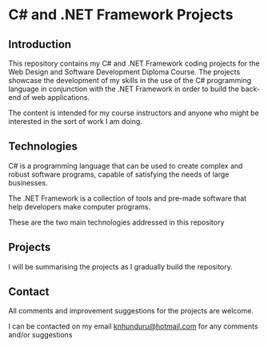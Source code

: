 # C# and .NET Framework Projects
## Introduction
This repository contains my C# and .NET Framework coding projects for the Web Design and Software Development Diploma Course.
The projects showcase the development of my skills in the use of the C# programming language in conjunction with the .NET Framework in order to build the back-end of web applications.

The content is intended  for my course instructors and anyone who might be interested in the sort of work I am doing.
## Technologies
C# is a programming language that can be used to create complex and robust software programs, capable of satisfying the needs of large businesses.

The .NET Framework is a collection of tools and pre-made software that help developers make computer programs.

These are the two main technologies addressed in this repository
## Projects
I will be summarising the projects  as I gradually build the repository.
## Contact
All comments and improvement suggestions for the projects are welcome.

I can be contacted on my email <knhunduru@hotmail.com> for any comments and/or suggestions
